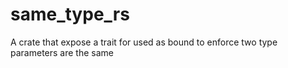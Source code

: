 # same_type_rs
A crate that expose a trait for used as bound to enforce two type parameters are the same
